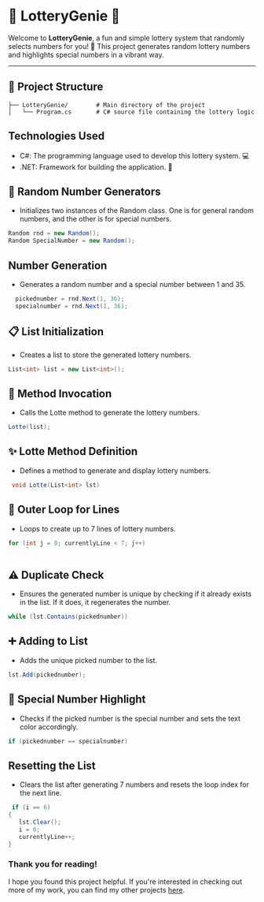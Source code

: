 # 🎉 LotteryGenie 🎉

Welcome to **LotteryGenie**, a fun and simple lottery system that randomly selects numbers for you! 🌟 This project generates random lottery numbers and highlights special numbers in a vibrant way.

---

## 📁 Project Structure

```plaintext
├── LotteryGenie/        # Main directory of the project
│   └── Program.cs       # C# source file containing the lottery logic

```

## Technologies Used
- C#: The programming language used to develop this lottery system. 💻
- .NET: Framework for building the application. 🚀

 
 
 ## 🎲 Random Number Generators
 - Initializes two instances of the Random class. One is for general random numbers, and the other is for special numbers.
```csharp
Random rnd = new Random();  
Random SpecialNumber = new Random();
```
## Number Generation
  - Generates a random number and a special number between 1 and 35.
```csharp
  pickednumber = rnd.Next(1, 36);
  specialnumber = rnd.Next(1, 36);
```

## 📋 List Initialization
- Creates a list to store the generated lottery numbers.
 ```csharp
List<int> list = new List<int>();
```
## 🔗 Method Invocation 
- Calls the Lotte method to generate the lottery numbers.
```csharp
Lotte(list);
```
## ✨ Lotte Method Definition
-  Defines a method to generate and display lottery numbers.
 ```csharp
  void Lotte(List<int> lst)
   ```

## 📄 Outer Loop for Lines
- Loops to create up to 7 lines of lottery numbers.
 ```csharp
for (int j = 0; currentlyLine < 7; j++)
      `

   ```

## ⚠️ Duplicate Check
- Ensures the generated number is unique by checking if it already exists in the list. If it does, it regenerates the number.
 ```csharp
while (lst.Contains(pickednumber))
```
## ➕ Adding to List
- Adds the unique picked number to the list.
 ```csharp
lst.Add(pickednumber);
```
## 🌟 Special Number Highlight
- Checks if the picked number is the special number and sets the text color accordingly.
 ```csharp
if (pickednumber == specialnumber)
  ```
## Resetting the List
- Clears the list after generating 7 numbers and resets the loop index for the next line.
 ```csharp
  if (i == 6)
{
    lst.Clear();
    i = 0;
    currentlyLine++;
}
 ```
### Thank you for reading!

I hope you found this project helpful. If you're interested in checking out more of my work, you can find my other projects [here](https://github.com/PlutoGamerpro?tab=stars).

